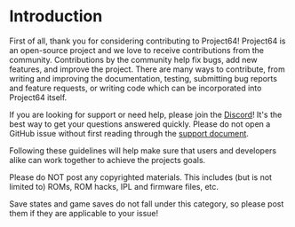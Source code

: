 # Introduction

First of all, thank you for considering contributing to Project64! Project64 is an open-source project and we love to receive contributions from the community. Contributions by the community help fix bugs, add new features, and improve the project. There are many ways to contribute, from writing and improving the documentation, testing, submitting bug reports and feature requests, or writing code which can be incorporated into Project64 itself.

If you are looking for support or need help, please join the [Discord](https://discord.gg/Cg3zquF)! It's the best way to get your questions answered quickly. Please do not open a GitHub issue without first reading through the [support document](../Docs/SUPPORT.md).

Following these guidelines will help make sure that users and developers alike can work together to achieve the projects goals.

Please do NOT post any copyrighted materials. This includes (but is not limited to) ROMs, ROM hacks, IPL and firmware files, etc.

Save states and game saves do not fall under this category, so please post them if they are applicable to your issue!
